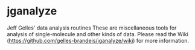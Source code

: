 # jganalyze
Jeff Gelles' data analysis routines
These are miscellaneous tools for analysis of single-molecule and other kinds of data. Please read the Wiki (https://github.com/gelles-brandeis/jganalyze/wiki) for more information.
